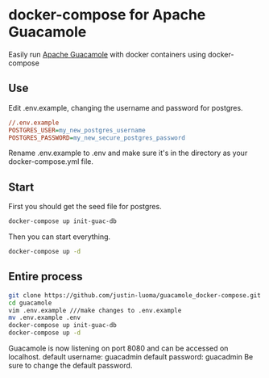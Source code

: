 # docker-compose for Apache Guacamole

Easily run [Apache Guacamole](https://guacamole.incubator.apache.org/) with docker containers using docker-compose

## Use
Edit .env.example, changing the username and password for postgres.
```cfg
//.env.example
POSTGRES_USER=my_new_postgres_username
POSTGRES_PASSWORD=my_new_secure_postgres_password
```
Rename .env.example to .env and make sure it's in the directory as your docker-compose.yml file.
## Start
First you should get the seed file for postgres.
```bash
docker-compose up init-guac-db
```
Then you can start everything.
```bash
docker-compose up -d
```
## Entire process

```bash
git clone https://github.com/justin-luoma/guacamole_docker-compose.git guacamole
cd guacamole
vim .env.example ///make changes to .env.example
mv .env.example .env
docker-compose up init-guac-db
docker-compose up -d
```
Guacamole is now listening on port 8080 and can be accessed on localhost.
default username: guacadmin
default password: guacadmin
Be sure to change the default password.
